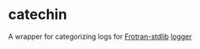 # catechin
A wrapper for categorizing logs for [Frotran-stdlib](https://github.com/fortran-lang/stdlib) [logger](https://stdlib.fortran-lang.org/page/specs/stdlib_logger.html)
